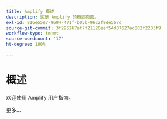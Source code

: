 ```yaml
---
title: Amplify 概述
description: 这是 Amplify 的概述页面。
exl-id: 816e55e7-9694-471f-b05b-96c2f9de5b7d
source-git-commit: 3f295267af7f21120eef54d07627ac802f2283f9
workflow-type: tm+mt
source-wordcount: '17'
ht-degree: 100%

---
```


# 概述

欢迎使用 Amplify 用户指南。

更多...

<!--
This is the landing page of the user guide. It should be the first list item in the TOC.md file.

See other user landing pages to get ideas.
-->
